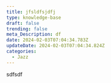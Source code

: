 ```yaml
---
title: jfsldfsjdfj
type: knowledge-base
draft: false
trending: false
meta_Description: df
date: 2024-02-03T07:04:34.783Z
updateDate: 2024-02-03T07:04:34.824Z
categories:
  - Jazz
---
```

s﻿dfsdf